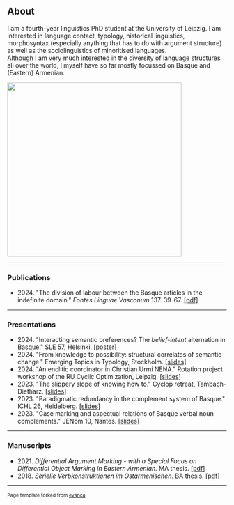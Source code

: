## About
I am a fourth-year linguistics PhD student at the University of Leipzig. I am interested in language contact, typology, historical linguistics, morphosyntax (especially anything that has to do with argument structure) as well as the sociolinguistics of minoritised languages.\
Although I am very much interested in the diversity of language structures all over the world, I myself have so far mostly focussed on Basque and (Eastern) Armenian.

<img src="images/Masterküken2.jpg" height="400"/>

---

### Publications 
- 2024\. "The division of labour between the Basque articles in the indefinite domain." *Fontes Linguae Vasconum* 137. 39-67.
[\[pdf\]](https://revistas.navarra.es/index.php/FLV/article/view/3118/2819)


---

### Presentations  
- 2024\. "Interacting semantic preferences? The *belief-intent* alternation in Basque." SLE 57, Helsinki. [\[poster\]](/pdf/belief-intent-SLE-Poster.pdf)
- 2024\. "From knowledge to possibility: structural correlates of semantic change." Emerging Topics in Typology, Stockholm. [\[slides\]](/pdf/From-knowledge-to-ability-ETT.pdf)
- 2024\. "An enclitic coordinator in Christian Urmi NENA." Rotation project workshop of the RU Cyclic Optimization, Leipzig. [\[slides\]](/pdf/Rotationsprojekt.pdf)
- 2023\. "The slippery slope of knowing how to." Cyclop retreat, Tambach-Dietharz. [\[slides\]](/pdf/know.pdf)
- 2023\. "Paradigmatic redundancy in the complement system of Basque." ICHL 26, Heidelberg. [\[slides\]](/pdf/ICHL26.pdf)
- 2023\. "Case marking and aspectual relations of Basque verbal noun complements." JENom 10, Nantes. [\[slides\]](/pdf/JeNOM.pdf)

---

### Manuscripts  
- 2021\. *Differential Argument Marking - with a Special Focus on Differential Object Marking in Eastern Armenian.* MA thesis. [\[pdf\]](/pdf/DOM-Eastern-Armenian.pdf)
- 2018\. *Serielle Verbkonstruktionen im Ostarmenischen.* BA thesis. [\[pdf\]](/pdf/SVC_Ostarmenisch.pdf)


---
<p style="font-size:11px">Page template forked from <a href="https://github.com/evanca/quick-portfolio">evanca</a></p>
<!-- Remove above link if you don't want to attibute -->

